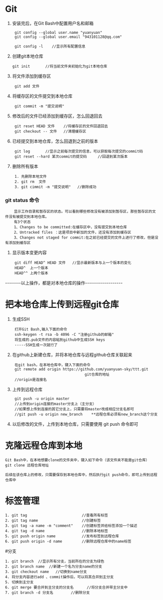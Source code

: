 # Git #
1. 安装完后，在Git Bash中配置用户名和邮箱

		git config --global user.name "yuanyuan"
		git config --global user.email "943101128@qq.com"

		git config -l    //显示所有配置信息

1.  创建git本地仓库

		git init       //将当前文件夹初始化为git本地仓库
1. 将文件添加到缓存区

		git add 文件
1. 将缓存区的文件提交到本地仓库

		git commit -m "提交说明"
1. 修改后的文件已经添加到缓存区，怎么回退回去

		git reset HEAD 文件    //将缓存区的文件回退回去
		git checkout -- 文件   //清理缓存区
1. 已经提交到本地仓库，怎么回退到之前的版本

		git log       //显示之前每次提交的信息，可以获取每次提交的commit码 
		git reset --hard 某次commit的提交码     //回退到某次版本	
1. 删除所有版本

		1. 先删除本地文件
		2. git rm  文件
		3. git cimmit -m "提交说明"   //删除成功


### git status 命令   

		显示工作目录和暂存区的状态。可以看到哪些修改没有被添加到暂存区，那些暂存区的文件没有被提交到本地仓库。
		有3个状态
		1、Changes to be committed:在缓存区中，没有提交到本地仓库
		2、Untracked files ：这是项目中新加的文件，还没有添加到缓存区
		3、Changes not staged for commit:在之前已经提交的文件上进行了修改，但是没有添加到缓存区

1. 显示版本变更内容

		git diff HEAD^ HEAD 文件   //显示最新版本与上一个版本的变化
		HEAD^  上一个版本
		HEAD^^ 上两个版本
		
--------以上操作，都是对本地仓库的操作-------------------

# 把本地仓库上传到远程git仓库 #
1. 生成SSH
		
		打开Git Bash,输入下面的命令
		ssh-keygen -t rsa -b 4096 -C "注册github的邮箱"
		将生成的.pub文件的内容粘到github中生成SSH keys
		-----SSH生成一次就行了
1. 在github上新建仓库，并将本地仓库与远程github仓库关联起来

		在git bash，在本地仓库中，键入下面的命令
		git remote add origin https://github.com/yuanyuan-sky/ttt.git
										git仓库的地址
		//origin是连接名
1. 上传到远程仓库

		git push -u origin master 
		//上传到origin连接的master分支上（主分支）
		//如果想上传到连接的其它分支上，只需要将master改成相应分支名即可
		//git push -u origin new_branch    **远程仓库必须有new_branch这个分支
1. 以后修改的文件，上传到本地仓库，只需要使用 git push 命令即可

# 克隆远程仓库到本地 #
	
	Git Bash中，在本地想要clone的文件夹中，键入如下命令（该文件夹不能是git仓库）
	git clone 远程仓库地址
	
	后续在该仓库上的修改，只需要保存到本地仓库中，然后执行git push命令，即可上传到远程仓库中
# 标签管理 #
	
	1. git tag                         //查看所有标签
	2. git tag name                    //创建标签
	3. git tag -a name -m "comment"    //创建标签并给标签添加一个描述
	4. git tag -d name                 //删除本地标签
	5. git push origin name            //发布标签到远程仓库
	6. git push origin -d name         //删除远程仓库中的name标签

#分支
	
	1. git branch  //显示所有分支，当前所在的分支为绿色
	2. git branch name  //新建一个名为分支name的分支
	3. git checkout name   //切换到name分支
	4. 将分支内容进行add 、commit操作后，可以将其合并到主分支
	5. 切换到主分支
	6. git merge 要合并到主分支的分支名      //将分支合并带主分支中
	7. git branch -d 分支名        //删除分支

